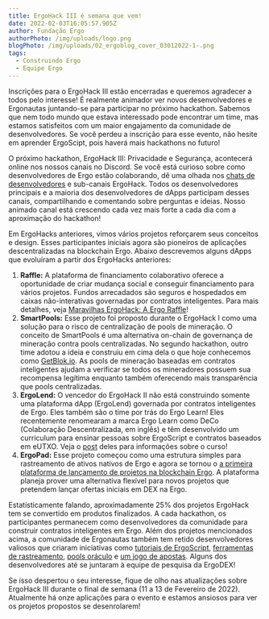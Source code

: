 ```yaml
---
title: ErgoHack III é semana que vem!
date: 2022-02-03T16:05:57.905Z
author: Fundação Ergo
authorPhoto: /img/uploads/logo.png
blogPhoto: /img/uploads/02_ergoblog_cover_03012022-1-.png
tags:
  - Construindo Ergo
  - Equipe Ergo
---
```

<!--StartFragment-->

Inscrições para o ErgoHack III estão encerradas e queremos agradecer a todos pelo interesse! É realmente animador ver novos desenvolvedores e Ergonautas juntando-se para participar no próximo hackathon. Sabemos que nem todo mundo que estava interessado pode encontrar um time, mas estamos satisfeitos com um maior engajamento da comunidade de desenvolvedores. Se você perdeu a inscrição para esse evento, não hesite em aprender ErgoScipt, pois haverá mais hackathons no futuro!



O próximo hackathon, ErgoHack III: Privacidade e Segurança, acontecerá online nos nossos canais no Discord. Se você está curioso sobre como desenvolvedores de Ergo estão colaborando, dê uma olhada nos [chats de desenvolvedores](https://discord.gg/qT54wNf8) e sub-canais ErgoHack. Todos os desenvolvedores principais e a maioria dos desenvolvedores de dApps participam desses canais, compartilhando e comentando sobre perguntas e ideias. Nosso animado canal está crescendo  cada vez mais forte a cada dia com a aproximação do hackathon!



Em ErgoHacks anteriores, vimos vários projetos reforçarem seus conceitos e design. Esses participantes iniciais agora são pioneiros de aplicações descentralizadas na blockchain Ergo. Abaixo descrevemos alguns dApps que evoluíram a partir dos ErgoHacks anteriores:



1. **Raffle:** A plataforma de financiamento colaborativo oferece a oportunidade de criar mudança social e conseguir financiamento para vários projetos. Fundos arrecadados são seguros e hospedados em caixas não-interativas governadas por contratos inteligentes. Para mais detalhes, veja [Maravilhas ErgoHack: A Ergo Raffle](https://ergoplatform.org/pt/blog/2021-11-30-ergohack-wonders-i-the-ergo-raffle/)!
2. **SmartPools:** Esse projeto foi proposto durante o ErgoHack I como uma solução para o risco de centralização de pools de mineração. O conceito de SmartPools é uma alternativa on-chain de governança de mineração contra pools centralizadas. No segundo hackathon, outro time adotou a ideia e construiu em cima dela o que hoje conhecemos como [GetBlok.io](https://ergoplatform.org/pt/blog/2021-11-19-ergo-smartpools-and-decentralized-mining/). As pools de mineração baseadas em contratos inteligentes ajudam a verificar se todos os mineradores possuem sua recompensa legítima enquanto também oferecendo mais transparência que pools centralizadas.
3. **ErgoLend:** O vencedor do ErgoHack II não está construindo somente uma plataforma dApp (ErgoLend) governada por contratos inteligentes de Ergo. Eles também são o time por trás do Ergo Learn! Eles recentemente renomearam a marca Ergo Learn como DeCo (Colaboração Descentralizada, em inglês) e têm desenvolvido um curriculum para ensinar pessoas sobre ErgoScript e contratos baseados em eUTXO. Veja o [post](https://www.reddit.com/r/ergonauts/comments/sbisga/ergolearn_now_known_as_deco_will_begin_meetups/) deles para informações sobre o curso!
4. **ErgoPad:** Esse projeto começou como uma estrutura simples para rastreamento de ativos nativos de Ergo e agora se tornou o [a primeira plataforma de lançamento de projetos na blockchain Ergo](https://ergoplatform.org/pt/blog/2021-12-14-ergopad-ergos-first-ido-platform/). A plataforma planeja prover uma alternativa flexível para novos projetos que pretendem lançar ofertas iniciais em DEX na Ergo. 



Estatisticamente falando, aproximadamente 25% dos projetos ErgoHack tem se convertido em produtos finalizados. A cada hackathon, os participantes permanecem como desenvolvedores da comunidade para construir contratos inteligentes em Ergo. Além dos projetos mencionados acima, a comunidade de Ergonautas também tem retido desenvolvedores valiosos que criaram iniciativas como [tutoriais de ErgoScript](https://github.com/ergoplatform/ergoscript-by-example), [ferramentas de rastreamento](https://ergo.watch/), [pools oráculo](https://github.com/Luivatra/oracle-core) e [um jogo de apostas](https://github.com/hypo10use/quid-games). Alguns dos desenvolvedores até se juntaram à equipe de pesquisa da ErgoDEX!



Se isso despertou o seu interesse, fique de olho nas atualizações sobre ErgoHack III durante o final de semana (11 a 13 de Fevereiro de 2022). Atualmente há onze aplicações para o evento e estamos ansiosos para ver os projetos propostos se desenrolarem!



<!--EndFragment-->